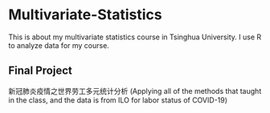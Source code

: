# Multivariate-Statistics

This is about my multivariate statistics course in Tsinghua University. I use R to analyze data for my course.

## Final Project

新冠肺炎疫情之世界劳工多元统计分析 (Applying all of the methods that taught in the class, and the data is from ILO for labor status of COVID-19)
